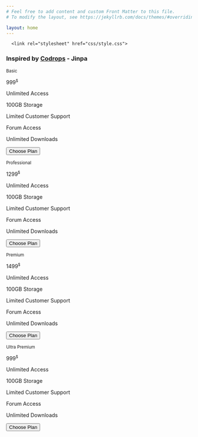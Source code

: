 ```yaml
---
# Feel free to add content and custom Front Matter to this file.
# To modify the layout, see https://jekyllrb.com/docs/themes/#overriding-theme-defaults

layout: home
---
```



<html >
<head>
  <meta charset="UTF-8">
  <title>CSS3 Pricing Table</title>
  <link href="https://fonts.googleapis.com/css?family=Open+Sans:400,600,700,800" rel="stylesheet">
<meta name="viewport" content="width=device-width, initial-scale=1">
  
  <link rel='stylesheet prefetch' href='https://maxcdn.bootstrapcdn.com/bootstrap/3.3.6/css/bootstrap.min.css'>
<link rel='stylesheet prefetch' href='https://maxcdn.bootstrapcdn.com/font-awesome/4.6.3/css/font-awesome.min.css'>

      <link rel="stylesheet" href="css/style.css">

  
</head>

<body>
  <h3 class="title">Inspired by <a href="https://tympanus.net/Development/PricingTablesInspiration/" target="_blank">Codrops</a> - Jinpa</h3>

<div class="pricing-container">
  <div class="row">
    <div class="col-sm-3">
      <div class="pricing-table">
        <div class="tb-border"></div>
        <div class="lr-border"></div>
        <div class="pricing-inner">
           <div class="plan-name">
            <p><i class="fa fa-cog fa-fw fa-4x"></i></p>
            <small>Basic</small>
           </div>
          <div class="plan-price-container">
            <p class="plan-price">999<sup><small>$</small></sup></p>
          </div>
          <div class="plan-desc">
             <p>Unlimited Access</p>
              <p>100GB Storage</p>
            <p>Limited Customer Support</p>
            <p>Forum Access</p>
            <p>Unlimited Downloads</p>
          </div>
          <button>Choose Plan</button>
         </div>
      </div>
    </div>
    <div class="col-sm-3">
      <div class="pricing-table">
        <div class="tb-border"></div>
        <div class="lr-border"></div>
        <div class="pricing-inner">
           <div class="plan-name">
            <p><i class="fa fa-cogs fa-fw fa-4x"></i></p>
            <small>Professional</small>
           </div>
          <div class="plan-price-container">
            <p class="plan-price">1299<sup><small>$</small></sup></p>
          </div>
          <div class="plan-desc">
             <p>Unlimited Access</p>
              <p>100GB Storage</p>
            <p>Limited Customer Support</p>
            <p>Forum Access</p>
            <p>Unlimited Downloads</p>
          </div>
          <button>Choose Plan</button>
         </div>
      </div>
    </div>
    <div class="col-sm-3">
      <div class="pricing-table">
        <div class="tb-border"></div>
        <div class="lr-border"></div>
        <div class="pricing-inner">
           <div class="plan-name">
            <p><i class="fa fa-calendar fa-fw fa-4x"></i></p>
            <small>Premium</small>
           </div>
          <div class="plan-price-container">
            <p class="plan-price">1499<sup><small>$</small></sup></p>
          </div>
          <div class="plan-desc">
             <p>Unlimited Access</p>
              <p>100GB Storage</p>
            <p>Limited Customer Support</p>
            <p>Forum Access</p>
            <p>Unlimited Downloads</p>
          </div>
          <button>Choose Plan</button>
         </div>
      </div>
    </div>
    <div class="col-sm-3">
      <div class="pricing-table">
        <div class="tb-border"></div>
        <div class="lr-border"></div>
        <div class="pricing-inner">
           <div class="plan-name">
            <p><i class="fa fa-rocket fa-fw fa-4x"></i></p>
            <small>Ultra Premium</small>
           </div>
          <div class="plan-price-container">
            <p class="plan-price">999<sup><small>$</small></sup></p>
          </div>
          <div class="plan-desc">
             <p>Unlimited Access</p>
              <p>100GB Storage</p>
            <p>Limited Customer Support</p>
            <p>Forum Access</p>
            <p>Unlimited Downloads</p>
          </div>
          <button>Choose Plan</button>
         </div>
      </div>
    </div>
  </div>
</div>
  
  
</body>
</html>
